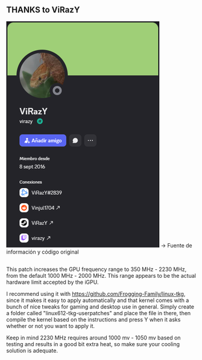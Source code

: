 ## THANKS to ViRazY

![](./ViRazY_profile.png) -> Fuente de información y código original


##
This patch increases the GPU frequency range to 350 MHz - 2230 MHz, from the default 1000 MHz - 2000 MHz. This range appears to be the actual hardware limit accepted by the iGPU.

I recommend using it with https://github.com/Frogging-Family/linux-tkg, since it makes it easy to apply automatically and that kernel comes with a bunch of nice tweaks for gaming and desktop use in general. Simply create a folder called "linux612-tkg-userpatches" and place the file in there, then compile the kernel based on the instructions and press Y when it asks whether or not you want to apply it.

Keep in mind 2230 MHz requires around 1000 mv - 1050 mv based on testing and results in a good bit extra heat, so make sure your cooling solution is adequate. 
